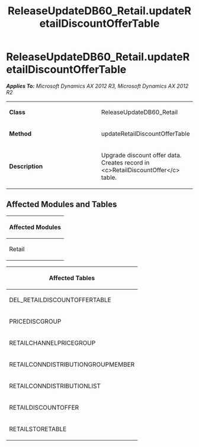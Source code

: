﻿---
title: ReleaseUpdateDB60_Retail.updateRetailDiscountOfferTable
TOCTitle: ReleaseUpdateDB60_Retail.updateRetailDiscountOfferTable
ms:assetid: ee758c43-c092-466c-f277-8f573a5d3e1a
ms:mtpsurl: https://msdn.microsoft.com/en-us/library/JJ720017(v=AX.60)
ms:contentKeyID: 49712070
ms.date: 05/18/2015
mtps_version: v=AX.60
---

# ReleaseUpdateDB60\_Retail.updateRetailDiscountOfferTable 


_**Applies To:** Microsoft Dynamics AX 2012 R3, Microsoft Dynamics AX 2012 R2_

<table>
<colgroup>
<col style="width: 50%" />
<col style="width: 50%" />
</colgroup>
<tbody>
<tr class="odd">
<td><p><strong>Class</strong></p></td>
<td><p>ReleaseUpdateDB60_Retail</p></td>
</tr>
<tr class="even">
<td><p><strong>Method</strong></p></td>
<td><p>updateRetailDiscountOfferTable</p></td>
</tr>
<tr class="odd">
<td><p><strong>Description</strong></p></td>
<td><p>Upgrade discount offer data. Creates record in &lt;c&gt;RetailDiscountOffer&lt;/c&gt; table.</p></td>
</tr>
</tbody>
</table>


## Affected Modules and Tables

<table>
<colgroup>
<col style="width: 100%" />
</colgroup>
<thead>
<tr class="header">
<th><p>Affected Modules</p></th>
</tr>
</thead>
<tbody>
<tr class="odd">
<td><p>Retail</p></td>
</tr>
</tbody>
</table>


<table>
<colgroup>
<col style="width: 100%" />
</colgroup>
<thead>
<tr class="header">
<th><p>Affected Tables</p></th>
</tr>
</thead>
<tbody>
<tr class="odd">
<td><p>DEL_RETAILDISCOUNTOFFERTABLE</p></td>
</tr>
<tr class="even">
<td><p>PRICEDISCGROUP</p></td>
</tr>
<tr class="odd">
<td><p>RETAILCHANNELPRICEGROUP</p></td>
</tr>
<tr class="even">
<td><p>RETAILCONNDISTRIBUTIONGROUPMEMBER</p></td>
</tr>
<tr class="odd">
<td><p>RETAILCONNDISTRIBUTIONLIST</p></td>
</tr>
<tr class="even">
<td><p>RETAILDISCOUNTOFFER</p></td>
</tr>
<tr class="odd">
<td><p>RETAILSTORETABLE</p></td>
</tr>
</tbody>
</table>

  


